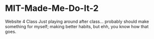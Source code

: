 # MIT-Made-Me-Do-It-2
Website 4 Class
Just playing around after class... probably should make something for myself; making better habits, but ehh, you know how that goes.
